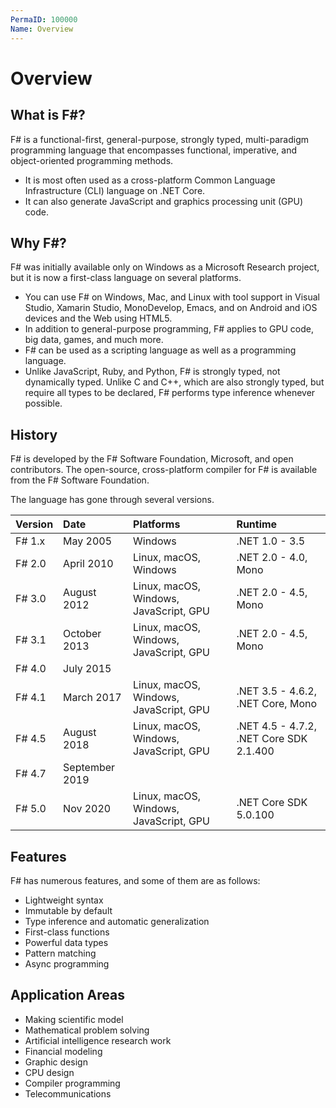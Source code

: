 ```yaml
---
PermaID: 100000
Name: Overview
---
```


# Overview

## What is F#?

F# is a functional-first, general-purpose, strongly typed, multi-paradigm programming language that encompasses functional, imperative, and object-oriented programming methods. 

 - It is most often used as a cross-platform Common Language Infrastructure (CLI) language on .NET Core. 
 - It can also generate JavaScript and graphics processing unit (GPU) code.

## Why F#?

F# was initially available only on Windows as a Microsoft Research project, but it is now a first-class language on several platforms. 

 - You can use F# on Windows, Mac, and Linux with tool support in Visual Studio, Xamarin Studio, MonoDevelop, Emacs, and on Android and iOS devices and the Web using HTML5. 
 - In addition to general-purpose programming, F# applies to GPU code, big data, games, and much more.
 - F# can be used as a scripting language as well as a programming language.
 - Unlike JavaScript, Ruby, and Python, F# is strongly typed, not dynamically typed. Unlike C and C++, which are also strongly typed, but require all types to be declared, F# performs type inference whenever possible.

## History

F# is developed by the F# Software Foundation, Microsoft, and open contributors. The open-source, cross-platform compiler for F# is available from the F# Software Foundation. 

The language has gone through several versions.

| Version | Date        | Platforms             | Runtime              |
| :-------| :-----------| :---------------------| :--------------------|
| F# 1.x  | May 2005    | Windows               | .NET 1.0 - 3.5       |
| F# 2.0  | April 2010  | Linux, macOS, Windows	| .NET 2.0 - 4.0, Mono |
| F# 3.0  | August 2012 | Linux, macOS, Windows, JavaScript, GPU | .NET 2.0 - 4.5, Mono |
| F# 3.1  | October 2013| Linux, macOS, Windows, JavaScript, GPU | .NET 2.0 - 4.5, Mono |
| F# 4.0  | July 2015   |		                |                      |
| F# 4.1  | March 2017  | Linux, macOS, Windows, JavaScript, GPU | .NET 3.5 - 4.6.2, .NET Core, Mono |
| F# 4.5  | August 2018 | Linux, macOS, Windows, JavaScript, GPU | .NET 4.5 - 4.7.2, .NET Core SDK 2.1.400
| F# 4.7  | September 2019 |                    |                      |
| F# 5.0  | Nov 2020    | Linux, macOS, Windows, JavaScript, GPU | .NET Core SDK 5.0.100 |

## Features

F# has numerous features, and some of them are as follows:

 - Lightweight syntax
 - Immutable by default
 - Type inference and automatic generalization
 - First-class functions
 - Powerful data types
 - Pattern matching
 - Async programming 

## Application Areas

 - Making scientific model
 - Mathematical problem solving
 - Artificial intelligence research work
 - Financial modeling
 - Graphic design
 - CPU design
 - Compiler programming
 - Telecommunications
